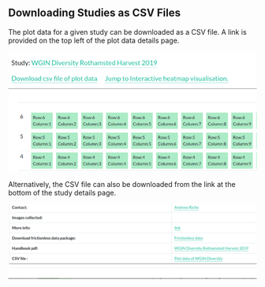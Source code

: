 ## Downloading Studies as CSV Files

The plot data for a given study can be downloaded as a CSV file. A link is provided on the top left of the plot data details page. 

![CSV link](images/6_CSV_link.png)


Alternatively, the CSV file can also be downloaded from the link at the bottom
of the study details page.

![CSV link 2](images/6_CSV_link_table.png)
